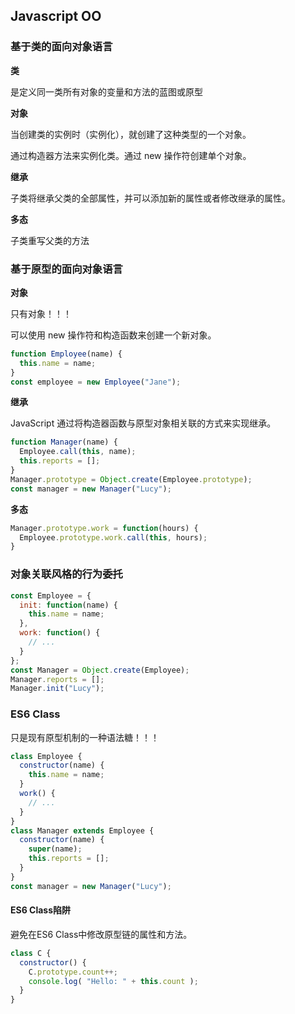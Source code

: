 ## Javascript OO

### 基于类的面向对象语言

**类**

是定义同一类所有对象的变量和方法的蓝图或原型

**对象**

当创建类的实例时（实例化），就创建了这种类型的一个对象。

通过构造器方法来实例化类。通过 new 操作符创建单个对象。

**继承**

子类将继承父类的全部属性，并可以添加新的属性或者修改继承的属性。

**多态**

子类重写父类的方法

### 基于原型的面向对象语言

**对象**

只有对象！！！

可以使用 new 操作符和构造函数来创建一个新对象。

```javascript
function Employee(name) {
  this.name = name;
}
const employee = new Employee("Jane");
```

**继承**

JavaScript 通过将构造器函数与原型对象相关联的方式来实现继承。

```javascript
function Manager(name) {
  Employee.call(this, name);
  this.reports = [];
}
Manager.prototype = Object.create(Employee.prototype);
const manager = new Manager("Lucy");
```

**多态**

```javascript
Manager.prototype.work = function(hours) {
  Employee.prototype.work.call(this, hours);
}
```

### 对象关联风格的行为委托

```javascript
const Employee = {
  init: function(name) {
    this.name = name;
  },
  work: function() {
    // ...
  }
};
const Manager = Object.create(Employee);
Manager.reports = [];
Manager.init("Lucy");
```

### ES6 Class

只是现有原型机制的一种语法糖！！！

```javascript
class Employee {
  constructor(name) {
    this.name = name;
  }
  work() {
    // ...
  }
}
class Manager extends Employee {
  constructor(name) {
    super(name);
    this.reports = [];
  }
}
const manager = new Manager("Lucy");
```

#### ES6 Class陷阱

避免在ES6 Class中修改原型链的属性和方法。

```javascript
class C {
  constructor() {
    C.prototype.count++;
    console.log( "Hello: " + this.count );
  }
}
```



